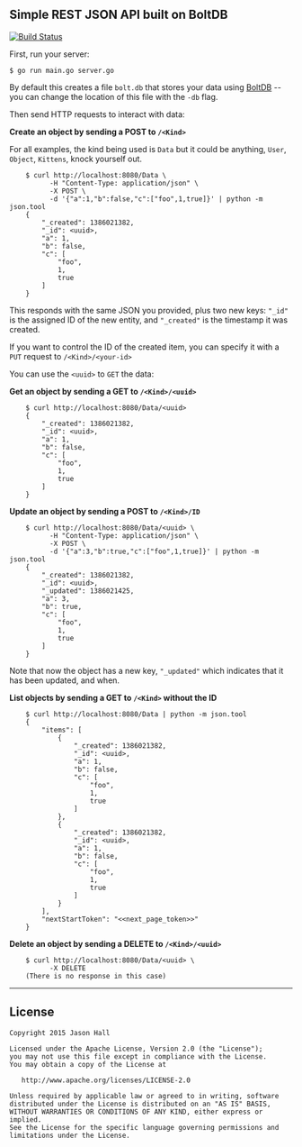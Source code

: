 Simple REST JSON API built on BoltDB
-----

[![Build Status](https://travis-ci.org/ImJasonH/simply-put.svg)](https://travis-ci.org/ImJasonH/simply-put)

First, run your server:

```
$ go run main.go server.go
```

By default this creates a file `bolt.db` that stores your data using [BoltDB](https://github.com/boltdb/bolt) -- you can change the location of this file with the `-db` flag.

Then send HTTP requests to interact with data:

**Create an object by sending a POST to `/<Kind>`**

For all examples, the kind being used is `Data` but it could be anything, `User`, `Object`, `Kittens`, knock yourself out.

        $ curl http://localhost:8080/Data \
              -H "Content-Type: application/json" \
              -X POST \
              -d '{"a":1,"b":false,"c":["foo",1,true]}' | python -m json.tool
        {
            "_created": 1386021382,
            "_id": <uuid>,
            "a": 1,
            "b": false,
            "c": [
                "foo",
                1,
                true
            ]
        }

This responds with the same JSON you provided, plus two new keys: `"_id"` is the assigned ID of the new entity, and `"_created"` is the timestamp it was created.

If you want to control the ID of the created item, you can specify it with a `PUT` request to `/<Kind>/<your-id>`

You can use the `<uuid>` to `GET` the data:

**Get an object by sending a GET to `/<Kind>/<uuid>`**

        $ curl http://localhost:8080/Data/<uuid>
        {
            "_created": 1386021382,
            "_id": <uuid>,
            "a": 1,
            "b": false,
            "c": [
                "foo",
                1,
                true
            ]
        }

**Update an object by sending a POST to `/<Kind>/ID`**

        $ curl http://localhost:8080/Data/<uuid> \
              -H "Content-Type: application/json" \
              -X POST \
              -d '{"a":3,"b":true,"c":["foo",1,true]}' | python -m json.tool
        {
            "_created": 1386021382,
            "_id": <uuid>,
            "_updated": 1386021425,
            "a": 3,
            "b": true,
            "c": [
                "foo",
                1,
                true
            ]
        }

Note that now the object has a new key, `"_updated"` which indicates that it has been updated, and when.

**List objects by sending a GET to `/<Kind>` without the ID**

        $ curl http://localhost:8080/Data | python -m json.tool
        {
            "items": [
                {
                    "_created": 1386021382,
                    "_id": <uuid>,
                    "a": 1,
                    "b": false,
                    "c": [
                        "foo",
                        1,
                        true
                    ]
                },
                {
                    "_created": 1386021382,
                    "_id": <uuid>,
                    "a": 1,
                    "b": false,
                    "c": [
                        "foo",
                        1,
                        true
                    ]
                }
            ],
            "nextStartToken": "<<next_page_token>>"
        }


**Delete an object by sending a DELETE to `/<Kind>/<uuid>`**

        $ curl http://localhost:8080/Data/<uuid> \
              -X DELETE
        (There is no response in this case)


----------

License
-----

    Copyright 2015 Jason Hall

    Licensed under the Apache License, Version 2.0 (the "License");
    you may not use this file except in compliance with the License.
    You may obtain a copy of the License at

       http://www.apache.org/licenses/LICENSE-2.0

    Unless required by applicable law or agreed to in writing, software
    distributed under the License is distributed on an "AS IS" BASIS,
    WITHOUT WARRANTIES OR CONDITIONS OF ANY KIND, either express or implied.
    See the License for the specific language governing permissions and
    limitations under the License.
